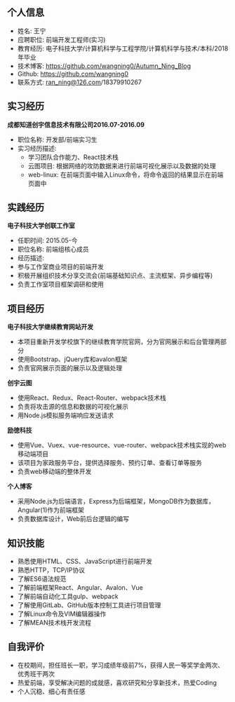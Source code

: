 ## 个人信息
* 姓名: 王宁
* 应聘职位: 前端开发工程师(实习)
* 教育经历: 电子科技大学/计算机科学与工程学院/计算机科学与技术/本科/2018年毕业
* 技术博客: https://github.com/wangning0/Autumn_Ning_Blog
* Github: https://github.com/wangning0
* 联系方式: ran_ning@126.com/18379910267

## 实习经历
**成都知道创宇信息技术有限公司2016.07-2016.09**

* 职位名称: 开发部/前端实习生
* 实习经历描述:
    * 学习团队合作能力、React技术栈
    * 云图项目: 根据网络的攻防数据来进行前端可视化展示以及数据的处理
    * web-linux: 在前端页面中输入Linux命令，将命令返回的结果显示在前端页面中
    
## 实践经历
**电子科技大学创联工作室**

* 任职时间: 2015.05-今
* 职位名称: 前端组核心成员
* 经历描述:      
 * 参与工作室商业项目的前端开发
 * 积极开展组织技术分享交流会(前端基础知识点、主流框架、异步编程等)
 * 负责工作室项目框架调研和使用

##  项目经历
**电子科技大学继续教育网站开发**

*  本项目重新开发学校旗下的继续教育学院官网，分为官网展示和后台管理两部分
*  使用Bootstrap、jQuery库和avalon框架
*  负责官网展示页面的展示以及逻辑处理

**创宇云图**

* 使用React、Redux、React-Router、webpack技术栈
* 负责将攻击源的信息和数据的可视化展示
* 用Node.js模拟服务端响应发送请求

**励徳科技**

* 使用Vue、Vuex、vue-resource、vue-router、webpack技术栈实现的web移动端项目
* 该项目为家政服务平台，提供选择服务、预约订单、查看订单等服务
* 负责web移动端的整体开发

**个人博客**

* 采用Node.js为后端语言，Express为后端框架，MongoDB作为数据库，Angular(1)作为前端框架
* 负责数据库设计，Web前后台逻辑的编写

## 知识技能
* 熟悉使用HTML、CSS、JavaScript进行前端开发
* 熟悉HTTP，TCP/IP协议
* 了解ES6语法规范
* 了解前端框架React、Angular、Avalon、Vue
* 了解前端自动化工具gulp、webpack
* 了解使用GitLab、GitHub版本控制工具进行项目管理
* 了解Linux命令及VIM编辑器操作
* 了解MEAN技术栈开发流程

## 自我评价
* 在校期间，担任班长一职，学习成绩年级前7%，获得人民一等奖学金两次、优秀班干两次
* 热爱前端，享受解决问题的成就感，喜欢研究和分享新技术，热爱Coding
* 个人沉稳、细心有责任感










